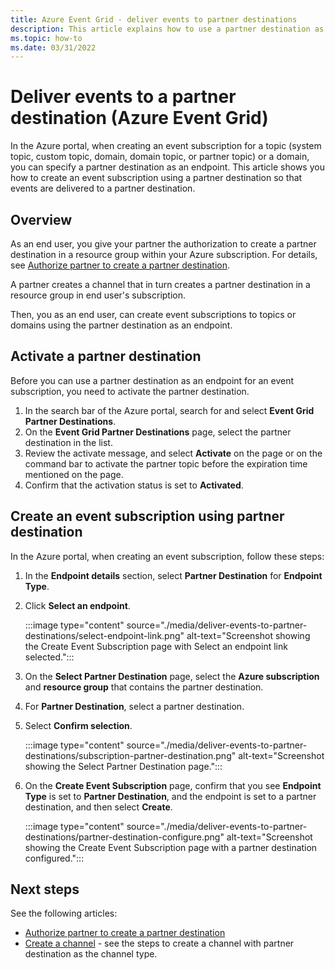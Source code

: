 ```yaml
---
title: Azure Event Grid - deliver events to partner destinations
description: This article explains how to use a partner destination as a handler for events. 
ms.topic: how-to
ms.date: 03/31/2022
---
```


# Deliver events to a partner destination (Azure Event Grid)
In the Azure portal, when creating an event subscription for a topic (system topic, custom topic, domain, domain topic, or partner topic) or a domain, you can specify a partner destination as an endpoint. This article shows you how to create an event subscription using a partner destination so that events are delivered to a partner destination.

## Overview
As an end user, you give your partner the authorization to create a partner destination in a resource group within your Azure subscription. For details, see [Authorize partner to create a partner destination](subscribe-to-partner-events.md#authorize-partner-to-create-a-partner-topic). 

A partner creates a channel that in turn creates a partner destination in a resource group in end user's subscription. 

Then, you as an end user, can create event subscriptions to topics or domains using the partner destination as an endpoint. 

## Activate a partner destination
Before you can use a partner destination as an endpoint for an event subscription, you need to activate the partner destination. 

1. In the search bar of the Azure portal, search for and select **Event Grid Partner Destinations**.
1. On the **Event Grid Partner Destinations** page, select the partner destination in the list. 
1. Review the activate message, and select **Activate** on the page or on the command bar to activate the partner topic before the expiration time mentioned on the page. 
1. Confirm that the activation status is set to **Activated**.


## Create an event subscription using partner destination

In the Azure portal, when creating an event subscription, follow these steps: 

1. In the **Endpoint details** section, select **Partner Destination** for **Endpoint Type**. 
1. Click **Select an endpoint**.

    :::image type="content" source="./media/deliver-events-to-partner-destinations/select-endpoint-link.png" alt-text="Screenshot showing the Create Event Subscription page with Select an endpoint link selected.":::
1. On the **Select Partner Destination** page, select the **Azure subscription** and **resource group** that contains the partner destination. 
1. For **Partner Destination**, select a partner destination. 
1. Select **Confirm selection**. 

    :::image type="content" source="./media/deliver-events-to-partner-destinations/subscription-partner-destination.png" alt-text="Screenshot showing the Select Partner Destination page.":::
1. On the **Create Event Subscription** page, confirm that you see **Endpoint Type** is set to **Partner Destination**, and the endpoint is set to a partner destination, and then select **Create**. 

    :::image type="content" source="./media/deliver-events-to-partner-destinations/partner-destination-configure.png" alt-text="Screenshot showing the Create Event Subscription page with a partner destination configured.":::

## Next steps
See the following articles: 

- [Authorize partner to create a partner destination](subscribe-to-partner-events.md#authorize-partner-to-create-a-partner-topic)
- [Create a channel](onboard-partner.md#create-a-channel) - see the steps to create a channel with partner destination as the channel type. 